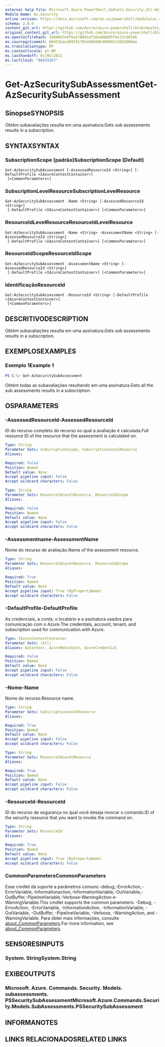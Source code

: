 ```yaml
---
external help file: Microsoft.Azure.PowerShell.Cmdlets.Security.dll-Help.xml
Module Name: Az.Security
online version: https://docs.microsoft.com/en-us/powershell/module/az.security/Get-AzSecuritySubAssessment
schema: 2.0.0
content_git_url: https://github.com/Azure/azure-powershell/blob/master/src/Security/Security/help/Get-AzSecuritySubAssessment.md
original_content_git_url: https://github.com/Azure/azure-powershell/blob/master/src/Security/Security/help/Get-AzSecuritySubAssessment.md
ms.openlocfilehash: 10808d7e4f6e270801ef56e48b605f4c23cd6246
ms.sourcegitcommit: 68451baa389791703e666d95469602c5652609ee
ms.translationtype: MT
ms.contentlocale: pt-BR
ms.lasthandoff: 01/05/2021
ms.locfileid: "98433267"
---
```

# <span data-ttu-id="a0557-101">Get-AzSecuritySubAssessment</span><span class="sxs-lookup"><span data-stu-id="a0557-101">Get-AzSecuritySubAssessment</span></span>

## <span data-ttu-id="a0557-102">Sinopse</span><span class="sxs-lookup"><span data-stu-id="a0557-102">SYNOPSIS</span></span>
<span data-ttu-id="a0557-103">Obtém subavaliações resulta em uma assinatura.</span><span class="sxs-lookup"><span data-stu-id="a0557-103">Gets sub assessments results in a subscription.</span></span>

## <span data-ttu-id="a0557-104">SYNTAX</span><span class="sxs-lookup"><span data-stu-id="a0557-104">SYNTAX</span></span>

### <span data-ttu-id="a0557-105">SubscriptionScope (padrão)</span><span class="sxs-lookup"><span data-stu-id="a0557-105">SubscriptionScope (Default)</span></span>
```
Get-AzSecuritySubAssessment [-AssessedResourceId <String>] [-DefaultProfile <IAzureContextContainer>]
 [<CommonParameters>]
```

### <span data-ttu-id="a0557-106">SubscriptionLevelResource</span><span class="sxs-lookup"><span data-stu-id="a0557-106">SubscriptionLevelResource</span></span>
```
Get-AzSecuritySubAssessment -Name <String> [-AssessedResourceId <String>]
 [-DefaultProfile <IAzureContextContainer>] [<CommonParameters>]
```

### <span data-ttu-id="a0557-107">ResourceIdLevelResource</span><span class="sxs-lookup"><span data-stu-id="a0557-107">ResourceIdLevelResource</span></span>
```
Get-AzSecuritySubAssessment -Name <String> -AssessmentName <String> [-AssessedResourceId <String>]
 [-DefaultProfile <IAzureContextContainer>] [<CommonParameters>]
```

### <span data-ttu-id="a0557-108">ResourceIdScope</span><span class="sxs-lookup"><span data-stu-id="a0557-108">ResourceIdScope</span></span>
```
Get-AzSecuritySubAssessment -AssessmentName <String> [-AssessedResourceId <String>]
 [-DefaultProfile <IAzureContextContainer>] [<CommonParameters>]
```

### <span data-ttu-id="a0557-109">Identificação</span><span class="sxs-lookup"><span data-stu-id="a0557-109">ResourceId</span></span>
```
Get-AzSecuritySubAssessment -ResourceId <String> [-DefaultProfile <IAzureContextContainer>]
 [<CommonParameters>]
```

## <span data-ttu-id="a0557-110">DESCRITIVO</span><span class="sxs-lookup"><span data-stu-id="a0557-110">DESCRIPTION</span></span>
<span data-ttu-id="a0557-111">Obtém subavaliações resulta em uma assinatura.</span><span class="sxs-lookup"><span data-stu-id="a0557-111">Gets sub assessments results in a subscription.</span></span>

## <span data-ttu-id="a0557-112">EXEMPLOS</span><span class="sxs-lookup"><span data-stu-id="a0557-112">EXAMPLES</span></span>

### <span data-ttu-id="a0557-113">Exemplo 1</span><span class="sxs-lookup"><span data-stu-id="a0557-113">Example 1</span></span>
```powershell
PS C:\> Get-AzSecuritySubAssessment
```

<span data-ttu-id="a0557-114">Obtém todas as subavaliações resultando em uma assinatura.</span><span class="sxs-lookup"><span data-stu-id="a0557-114">Gets all the sub assessments results in a subscription.</span></span>

## <span data-ttu-id="a0557-115">OS</span><span class="sxs-lookup"><span data-stu-id="a0557-115">PARAMETERS</span></span>

### <span data-ttu-id="a0557-116">-AssessedResourceId</span><span class="sxs-lookup"><span data-stu-id="a0557-116">-AssessedResourceId</span></span>
<span data-ttu-id="a0557-117">ID do recurso completo do recurso no qual a avaliação é calculada.</span><span class="sxs-lookup"><span data-stu-id="a0557-117">Full resource ID of the resource that the assessment is calculated on.</span></span>

```yaml
Type: String
Parameter Sets: SubscriptionScope, SubscriptionLevelResource
Aliases:

Required: False
Position: Named
Default value: None
Accept pipeline input: False
Accept wildcard characters: False
```

```yaml
Type: String
Parameter Sets: ResourceIdLevelResource, ResourceIdScope
Aliases:

Required: False
Position: Named
Default value: None
Accept pipeline input: False
Accept wildcard characters: False
```

### <span data-ttu-id="a0557-118">-Assessmentname</span><span class="sxs-lookup"><span data-stu-id="a0557-118">-AssessmentName</span></span>
<span data-ttu-id="a0557-119">Nome do recurso de avaliação.</span><span class="sxs-lookup"><span data-stu-id="a0557-119">Name of the assessment resource.</span></span>

```yaml
Type: String
Parameter Sets: ResourceIdLevelResource, ResourceIdScope
Aliases:

Required: True
Position: Named
Default value: None
Accept pipeline input: True (ByPropertyName)
Accept wildcard characters: False
```

### <span data-ttu-id="a0557-120">-DefaultProfile</span><span class="sxs-lookup"><span data-stu-id="a0557-120">-DefaultProfile</span></span>
<span data-ttu-id="a0557-121">As credenciais, a conta, o locatário e a assinatura usados para comunicação com o Azure.</span><span class="sxs-lookup"><span data-stu-id="a0557-121">The credentials, account, tenant, and subscription used for communication with Azure.</span></span>

```yaml
Type: IAzureContextContainer
Parameter Sets: (All)
Aliases: AzContext, AzureRmContext, AzureCredential

Required: False
Position: Named
Default value: None
Accept pipeline input: False
Accept wildcard characters: False
```

### <span data-ttu-id="a0557-122">-Nome</span><span class="sxs-lookup"><span data-stu-id="a0557-122">-Name</span></span>
<span data-ttu-id="a0557-123">Nome do recurso.</span><span class="sxs-lookup"><span data-stu-id="a0557-123">Resource name.</span></span>

```yaml
Type: String
Parameter Sets: SubscriptionLevelResource
Aliases:

Required: True
Position: Named
Default value: None
Accept pipeline input: False
Accept wildcard characters: False
```

```yaml
Type: String
Parameter Sets: ResourceIdLevelResource
Aliases:

Required: True
Position: Named
Default value: None
Accept pipeline input: False
Accept wildcard characters: False
```

### <span data-ttu-id="a0557-124">-ResourceId</span><span class="sxs-lookup"><span data-stu-id="a0557-124">-ResourceId</span></span>
<span data-ttu-id="a0557-125">ID do recurso de segurança no qual você deseja invocar o comando.</span><span class="sxs-lookup"><span data-stu-id="a0557-125">ID of the security resource that you want to invoke the command on.</span></span>

```yaml
Type: String
Parameter Sets: ResourceId
Aliases:

Required: True
Position: Named
Default value: None
Accept pipeline input: True (ByPropertyName)
Accept wildcard characters: False
```

### <span data-ttu-id="a0557-126">CommonParameters</span><span class="sxs-lookup"><span data-stu-id="a0557-126">CommonParameters</span></span>
<span data-ttu-id="a0557-127">Esse cmdlet dá suporte a parâmetros comuns:-debug,-ErrorAction,-ErrorVariable,-Informationaction,-InformationVariable,-OutVariable,-OutBuffer,-PipelineVariable,-Verbose-WarningAction e-WarningVariable.</span><span class="sxs-lookup"><span data-stu-id="a0557-127">This cmdlet supports the common parameters: -Debug, -ErrorAction, -ErrorVariable, -InformationAction, -InformationVariable, -OutVariable, -OutBuffer, -PipelineVariable, -Verbose, -WarningAction, and -WarningVariable.</span></span> <span data-ttu-id="a0557-128">Para obter mais informações, consulte [about_CommonParameters](http://go.microsoft.com/fwlink/?LinkID=113216).</span><span class="sxs-lookup"><span data-stu-id="a0557-128">For more information, see [about_CommonParameters](http://go.microsoft.com/fwlink/?LinkID=113216).</span></span>

## <span data-ttu-id="a0557-129">SENSORES</span><span class="sxs-lookup"><span data-stu-id="a0557-129">INPUTS</span></span>

### <span data-ttu-id="a0557-130">System. String</span><span class="sxs-lookup"><span data-stu-id="a0557-130">System.String</span></span>

## <span data-ttu-id="a0557-131">EXIBE</span><span class="sxs-lookup"><span data-stu-id="a0557-131">OUTPUTS</span></span>

### <span data-ttu-id="a0557-132">Microsoft. Azure. Commands. Security. Models. subassessments. PSSecuritySubAssessment</span><span class="sxs-lookup"><span data-stu-id="a0557-132">Microsoft.Azure.Commands.Security.Models.SubAssessments.PSSecuritySubAssessment</span></span>

## <span data-ttu-id="a0557-133">INFORMA</span><span class="sxs-lookup"><span data-stu-id="a0557-133">NOTES</span></span>

## <span data-ttu-id="a0557-134">LINKS RELACIONADOS</span><span class="sxs-lookup"><span data-stu-id="a0557-134">RELATED LINKS</span></span>
